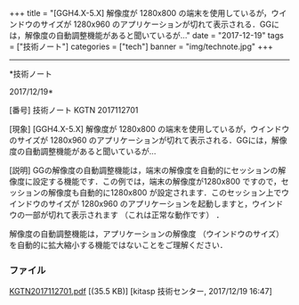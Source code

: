 ﻿+++
title = "[GGH4.X-5.X] 解像度が 1280x800 の端末を使用しているが，ウインドウのサイズが 1280x960 のアプリケーションが切れて表示される．GGには，解像度の自動調整機能があると聞いているが..."
date = "2017-12-19"
tags = ["技術ノート"]
categories = ["tech"]
banner = "img/technote.jpg"
+++

-----------------------------------------------------------------------------------------------------------------------------

*技術ノート

2017/12/19*


[番号]
技術ノート KGTN 2017112701

[現象]
[GGH4.X-5.X] 解像度が 1280x800
の端末を使用しているが，ウインドウのサイズが 1280x960
のアプリケーションが切れて表示される．GGには，解像度の自動調整機能があると聞いているが...

[説明]
GGの解像度の自動調整機能は，端末の解像度を自動的にセッションの解像度に設定する機能です．この例では，端末の解像度が1280x800
ですので，セッションの解像度も自動的に1280x800
が設定されます．このセッション上でウインドウのサイズが 1280x960
のアプリケーションを起動しますと，ウインドウの一部が切れて表示されます
（これは正常な動作です） ．

解像度の自動調整機能は，アプリケーションの解像度 （ウインドウのサイズ）
を自動的に拡大縮小する機能ではないことをご理解ください．


### ファイル

 
 


[KGTN2017112701.pdf](http://techreport.kitasp.net/attachments/download/3887/KGTN2017112701.pdf)
 [(35.5 KB)] [kitasp 技術センター, 2017/12/19
16:47]


 


 

